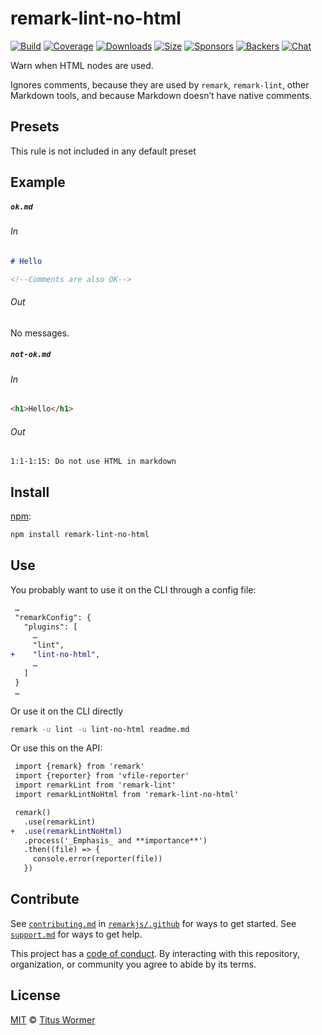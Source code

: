 <!--This file is generated-->

# remark-lint-no-html

[![Build][build-badge]][build]
[![Coverage][coverage-badge]][coverage]
[![Downloads][downloads-badge]][downloads]
[![Size][size-badge]][size]
[![Sponsors][sponsors-badge]][collective]
[![Backers][backers-badge]][collective]
[![Chat][chat-badge]][chat]

Warn when HTML nodes are used.

Ignores comments, because they are used by `remark`, `remark-lint`, other
Markdown tools, and because Markdown doesn’t have native comments.

## Presets

This rule is not included in any default preset

## Example

##### `ok.md`

###### In

```markdown
# Hello

<!--Comments are also OK-->
```

###### Out

No messages.

##### `not-ok.md`

###### In

```markdown
<h1>Hello</h1>
```

###### Out

```text
1:1-1:15: Do not use HTML in markdown
```

## Install

[npm][]:

```sh
npm install remark-lint-no-html
```

## Use

You probably want to use it on the CLI through a config file:

```diff
 …
 "remarkConfig": {
   "plugins": [
     …
     "lint",
+    "lint-no-html",
     …
   ]
 }
 …
```

Or use it on the CLI directly

```sh
remark -u lint -u lint-no-html readme.md
```

Or use this on the API:

```diff
 import {remark} from 'remark'
 import {reporter} from 'vfile-reporter'
 import remarkLint from 'remark-lint'
 import remarkLintNoHtml from 'remark-lint-no-html'

 remark()
   .use(remarkLint)
+  .use(remarkLintNoHtml)
   .process('_Emphasis_ and **importance**')
   .then((file) => {
     console.error(reporter(file))
   })
```

## Contribute

See [`contributing.md`][contributing] in [`remarkjs/.github`][health] for ways
to get started.
See [`support.md`][support] for ways to get help.

This project has a [code of conduct][coc].
By interacting with this repository, organization, or community you agree to
abide by its terms.

## License

[MIT][license] © [Titus Wormer][author]

[build-badge]: https://github.com/remarkjs/remark-lint/workflows/main/badge.svg

[build]: https://github.com/remarkjs/remark-lint/actions

[coverage-badge]: https://img.shields.io/codecov/c/github/remarkjs/remark-lint.svg

[coverage]: https://codecov.io/github/remarkjs/remark-lint

[downloads-badge]: https://img.shields.io/npm/dm/remark-lint-no-html.svg

[downloads]: https://www.npmjs.com/package/remark-lint-no-html

[size-badge]: https://img.shields.io/bundlephobia/minzip/remark-lint-no-html.svg

[size]: https://bundlephobia.com/result?p=remark-lint-no-html

[sponsors-badge]: https://opencollective.com/unified/sponsors/badge.svg

[backers-badge]: https://opencollective.com/unified/backers/badge.svg

[collective]: https://opencollective.com/unified

[chat-badge]: https://img.shields.io/badge/chat-discussions-success.svg

[chat]: https://github.com/remarkjs/remark/discussions

[npm]: https://docs.npmjs.com/cli/install

[health]: https://github.com/remarkjs/.github

[contributing]: https://github.com/remarkjs/.github/blob/HEAD/contributing.md

[support]: https://github.com/remarkjs/.github/blob/HEAD/support.md

[coc]: https://github.com/remarkjs/.github/blob/HEAD/code-of-conduct.md

[license]: https://github.com/remarkjs/remark-lint/blob/main/license

[author]: https://wooorm.com
